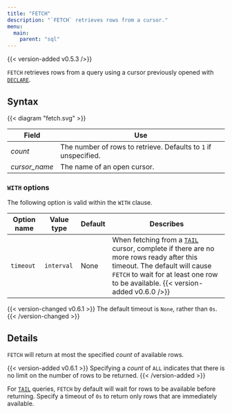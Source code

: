 ```yaml
---
title: "FETCH"
description: "`FETCH` retrieves rows from a cursor."
menu:
  main:
    parent: "sql"
---
```


{{< version-added v0.5.3 />}}

`FETCH` retrieves rows from a query using a cursor previously opened with [`DECLARE`](/sql/declare).

## Syntax

{{< diagram "fetch.svg" >}}

Field | Use
------|-----
_count_ | The number of rows to retrieve. Defaults to `1` if unspecified.
_cursor&lowbar;name_ | The name of an open cursor.

### `WITH` options

The following option is valid within the `WITH` clause.

Option name | Value type | Default | Describes
------------|------------|---------|----------
`timeout`   | `interval` | None    | When fetching from a [`TAIL`](/sql/tail) cursor, complete if there are no more rows ready after this timeout. The default will cause `FETCH` to wait for at least one row to be available. {{< version-added v0.6.0 />}}

{{< version-changed v0.6.1 >}}
The default timeout is `None`, rather than `0s`.
{{< /version-changed >}}

## Details

`FETCH` will return at most the specified _count_ of available rows.

{{< version-added v0.6.1 >}}
Specifying a _count_ of `ALL` indicates that there is no limit on the number of
rows to be returned.
{{< /version-added >}}

For [`TAIL`](/sql/tail) queries, `FETCH` by default will wait for rows to be available before returning.
Specify a timeout of `0s` to return only rows that are immediately available.
